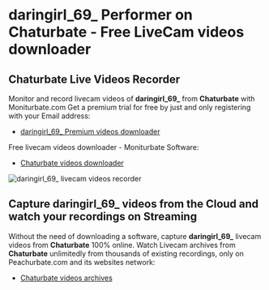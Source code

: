 # daringirl_69_ Performer on Chaturbate - Free LiveCam videos downloader

## Chaturbate Live Videos Recorder

Monitor and record livecam videos of **daringirl_69_** from **Chaturbate** with Moniturbate.com
Get a premium trial for free by just and only registering with your Email address:
* [daringirl_69_ Premium videos downloader](https://moniturbate.com/request-demo-licence-key.html)

Free livecam videos downloader - Moniturbate Software:
* [Chaturbate videos downloader](https://moniturbate.com/moniturbate-download-software.html)

![daringirl_69_ livecam videos recorder](https://peachurnet.com/templates/moniturbate-software.png)


## Capture daringirl_69_ videos from the Cloud and watch your recordings on Streaming

Without the need of downloading a software, capture **daringirl_69_** livecam videos from **Chaturbate** 100% online.
Watch Livecam archives from **Chaturbate** unlimitedly from thousands of existing recordings, only on Peachurbate.com and its websites network:
* [Chaturbate videos archives](https://peachurnet.com/)